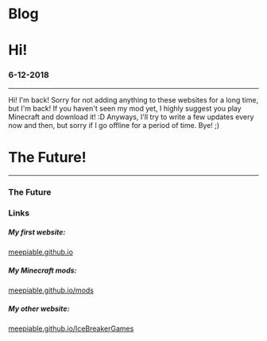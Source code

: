 # Blog
<html>
  <h1>Hi!</h1> <h3>6-12-2018</h3> <p></p>
  <hr/>
  <p>Hi! I'm back! Sorry for not adding anything to these websites for a long time, but I'm back! If you haven't seen my mod yet, I highly suggest you play Minecraft and download it! :D Anyways, I'll try to write a few updates every now and then, but sorry if I go offline for a period of time. Bye! ;)</p>
  <h1>The Future!</h1> <p></p>
  <hr/>
  <h3>The Future</h3> <p></p>

  <p></p>
  <p></p>
  <p></p>
  <p></p>
  <h3>Links</h3>
  
  <h5>My first website:</h5><a href="meepiable.github.io">meepiable.github.io</a>
  <h5>My Minecraft mods:</h5><a href="meepiable.github.io/mods">meepiable.github.io/mods</a>
  <h5>My other website:</h5><a href="meepiable.github.io/IceBreakerGames">meepiable.github.io/IceBreakerGames</a>
</html>

